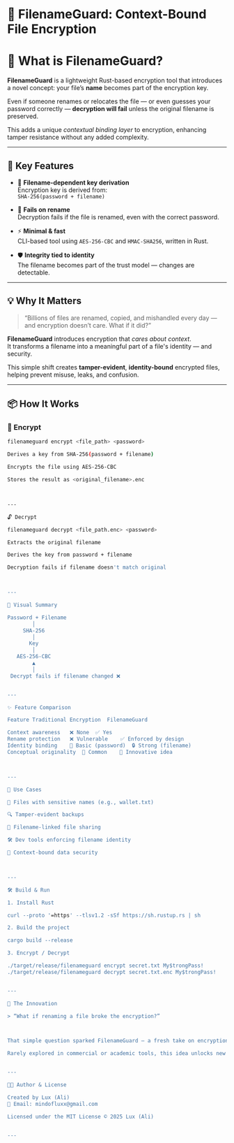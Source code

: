 

# 🔐 FilenameGuard: Context-Bound File Encryption

# 🧩 What is FilenameGuard?

**FilenameGuard** is a lightweight Rust-based encryption tool that introduces a novel concept: your file’s **name** becomes part of the encryption key.

Even if someone renames or relocates the file — or even guesses your password correctly — **decryption will fail** unless the original filename is preserved.

This adds a unique *contextual binding layer* to encryption, enhancing tamper resistance without any added complexity.

---

## 🌟 Key Features

- 🔐 **Filename-dependent key derivation**  
  Encryption key is derived from:  
  `SHA-256(password + filename)`

- 🚫 **Fails on rename**  
  Decryption fails if the file is renamed, even with the correct password.

- ⚡ **Minimal & fast**  
  CLI-based tool using `AES-256-CBC` and `HMAC-SHA256`, written in Rust.

- 🛡️ **Integrity tied to identity**  
  The filename becomes part of the trust model — changes are detectable.

---

## 💡 Why It Matters

> “Billions of files are renamed, copied, and mishandled every day — and encryption doesn’t care. What if it did?”

**FilenameGuard** introduces encryption that *cares about context*.  
It transforms a filename into a meaningful part of a file's identity — and security.

This simple shift creates **tamper-evident**, **identity-bound** encrypted files, helping prevent misuse, leaks, and confusion.

---

## 📦 How It Works

### 🔐 Encrypt

```sh
filenameguard encrypt <file_path> <password>

Derives a key from SHA-256(password + filename)

Encrypts the file using AES-256-CBC

Stores the result as <original_filename>.enc



---

🔓 Decrypt

filenameguard decrypt <file_path.enc> <password>

Extracts the original filename

Derives the key from password + filename

Decryption fails if filename doesn't match original



---

🧠 Visual Summary

Password + Filename
        │
     SHA-256
        │
       Key
        │
   AES-256-CBC
        ▲
        │
 Decrypt fails if filename changed ❌


---

✨ Feature Comparison

Feature	Traditional Encryption	FilenameGuard

Context awareness	❌ None	✅ Yes
Rename protection	❌ Vulnerable	✅ Enforced by design
Identity binding	🔁 Basic (password)	🔒 Strong (filename)
Conceptual originality	🔁 Common	🌟 Innovative idea



---

🚀 Use Cases

🔐 Files with sensitive names (e.g., wallet.txt)

🔍 Tamper-evident backups

📎 Filename-linked file sharing

🛠️ Dev tools enforcing filename identity

🔗 Context-bound data security



---

🛠️ Build & Run

1. Install Rust

curl --proto '=https' --tlsv1.2 -sSf https://sh.rustup.rs | sh

2. Build the project

cargo build --release

3. Encrypt / Decrypt

./target/release/filenameguard encrypt secret.txt My$trongPass!
./target/release/filenameguard decrypt secret.txt.enc My$trongPass!


---

🧪 The Innovation

> “What if renaming a file broke the encryption?”



That simple question sparked FilenameGuard — a fresh take on encryption design that binds data to its identity and context.

Rarely explored in commercial or academic tools, this idea unlocks new possibilities in digital trust.


---

👨‍💻 Author & License

Created by Lux (Ali)
📧 Email: mindofluxx@gmail.com

Licensed under the MIT License © 2025 Lux (Ali)


---
